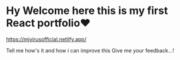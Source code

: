 # Hy Welcome here this is my first React portfolio❤️ 
https://mjvirusofficial.netlify.app/

Tell me how's it and how i can improve this Give me your feedback...!